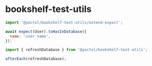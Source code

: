 # bookshelf-test-utils

```js
import '@yoctol/bookshelf-test-utils/extend-expect';
```

```js
await expect(User).toHasInDatabase({
  name: 'user name',
});
```

```js
import { refreshDatabase } from '@yoctol/bookshelf-test-utils';

afterEach(refreshDatabase);
```

